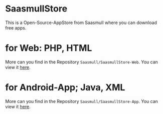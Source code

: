 # SaasmullStore

This is a Open-Source-AppStore from Saasmull where you can download free apps.

# for Web: PHP, HTML

More can you find in the Repository `Saasmull/SaasmullStore-Web`.
You can view it [here](https://github.com/Saasmull/SaasmullStore-Web).

# for Android-App; Java, XML

More can you find in the Repository `Saasmull/SaasmullStore-App`.
You can view it [here](https://github.com/Saasmull/SaasmullStore-App).

